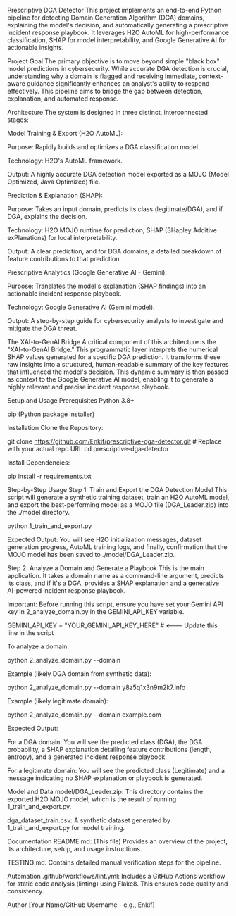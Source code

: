 Prescriptive DGA Detector
This project implements an end-to-end Python pipeline for detecting Domain Generation Algorithm (DGA) domains, explaining the model's decision, and automatically generating a prescriptive incident response playbook. It leverages H2O AutoML for high-performance classification, SHAP for model interpretability, and Google Generative AI for actionable insights.

Project Goal
The primary objective is to move beyond simple "black box" model predictions in cybersecurity. While accurate DGA detection is crucial, understanding why a domain is flagged and receiving immediate, context-aware guidance significantly enhances an analyst's ability to respond effectively. This pipeline aims to bridge the gap between detection, explanation, and automated response.

Architecture
The system is designed in three distinct, interconnected stages:

Model Training & Export (H2O AutoML):

Purpose: Rapidly builds and optimizes a DGA classification model.

Technology: H2O's AutoML framework.

Output: A highly accurate DGA detection model exported as a MOJO (Model Optimized, Java Optimized) file.

Prediction & Explanation (SHAP):

Purpose: Takes an input domain, predicts its class (legitimate/DGA), and if DGA, explains the decision.

Technology: H2O MOJO runtime for prediction, SHAP (SHapley Additive exPlanations) for local interpretability.

Output: A clear prediction, and for DGA domains, a detailed breakdown of feature contributions to that prediction.

Prescriptive Analytics (Google Generative AI - Gemini):

Purpose: Translates the model's explanation (SHAP findings) into an actionable incident response playbook.

Technology: Google Generative AI (Gemini model).

Output: A step-by-step guide for cybersecurity analysts to investigate and mitigate the DGA threat.

The XAI-to-GenAI Bridge
A critical component of this architecture is the "XAI-to-GenAI Bridge." This programmatic layer interprets the numerical SHAP values generated for a specific DGA prediction. It transforms these raw insights into a structured, human-readable summary of the key features that influenced the model's decision. This dynamic summary is then passed as context to the Google Generative AI model, enabling it to generate a highly relevant and precise incident response playbook.

Setup and Usage
Prerequisites
Python 3.8+

pip (Python package installer)

Installation
Clone the Repository:

git clone https://github.com/Enkif/prescriptive-dga-detector.git # Replace with your actual repo URL
cd prescriptive-dga-detector

Install Dependencies:

pip install -r requirements.txt

Step-by-Step Usage
Step 1: Train and Export the DGA Detection Model
This script will generate a synthetic training dataset, train an H2O AutoML model, and export the best-performing model as a MOJO file (DGA_Leader.zip) into the ./model directory.

python 1_train_and_export.py

Expected Output: You will see H2O initialization messages, dataset generation progress, AutoML training logs, and finally, confirmation that the MOJO model has been saved to ./model/DGA_Leader.zip.

Step 2: Analyze a Domain and Generate a Playbook
This is the main application. It takes a domain name as a command-line argument, predicts its class, and if it's a DGA, provides a SHAP explanation and a generative AI-powered incident response playbook.

Important: Before running this script, ensure you have set your Gemini API key in 2_analyze_domain.py in the GEMINI_API_KEY variable.

GEMINI_API_KEY = "YOUR_GEMINI_API_KEY_HERE" # <--- Update this line in the script

To analyze a domain:

python 2_analyze_domain.py --domain <domain-name-here>

Example (likely DGA domain from synthetic data):

python 2_analyze_domain.py --domain y8z5q1x3n9m2k7.info

Example (likely legitimate domain):

python 2_analyze_domain.py --domain example.com

Expected Output:

For a DGA domain: You will see the predicted class (DGA), the DGA probability, a SHAP explanation detailing feature contributions (length, entropy), and a generated incident response playbook.

For a legitimate domain: You will see the predicted class (Legitimate) and a message indicating no SHAP explanation or playbook is generated.

Model and Data
model/DGA_Leader.zip: This directory contains the exported H2O MOJO model, which is the result of running 1_train_and_export.py.

dga_dataset_train.csv: A synthetic dataset generated by 1_train_and_export.py for model training.

Documentation
README.md: (This file) Provides an overview of the project, its architecture, setup, and usage instructions.

TESTING.md: Contains detailed manual verification steps for the pipeline.

Automation
.github/workflows/lint.yml: Includes a GitHub Actions workflow for static code analysis (linting) using Flake8. This ensures code quality and consistency.

Author
[Your Name/GitHub Username - e.g., Enkif]
